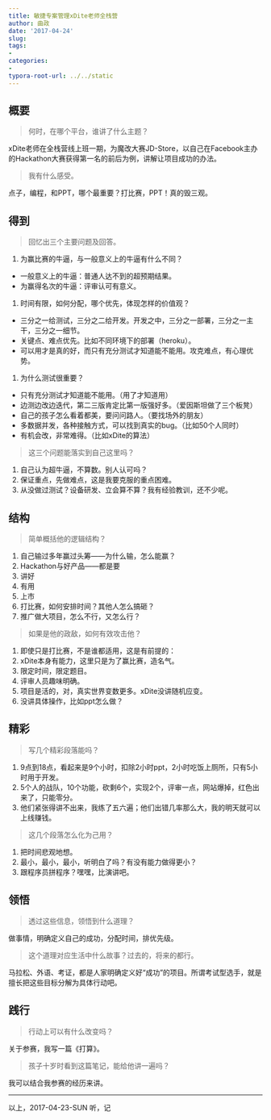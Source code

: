 ```yaml
---
title: 敏捷专案管理xDite老师全栈营
author: 曲政
date: '2017-04-24'
slug: 
tags:
- 
categories:
- 
typora-root-url: ../../static
---
```

## 概要

>   何时，在哪个平台，谁讲了什么主题？

xDite老师在全栈营线上班一期，为魔改大赛JD-Store，以自己在Facebook主办的Hackathon大赛获得第一名的前后为例，讲解让项目成功的办法。

>   我有什么感受。

点子，编程，和PPT，哪个最重要？打比赛，PPT！真的毁三观。

## 得到

>   回忆出三个主要问题及回答。

1.  为赢比赛的牛逼，与一般意义上的牛逼有什么不同？

-   一般意义上的牛逼：普通人达不到的超预期结果。
-   为赢得名次的牛逼：评审认可有意义。

1.  时间有限，如何分配，哪个优先，体现怎样的价值观？

-   三分之一给测试，三分之二给开发。开发之中，三分之一部署，三分之一主干，三分之一细节。
-   关键点、难点优先。比如不同环境下的部署（heroku）。
-   可以用才是真的好，而只有充分测试才知道能不能用。攻克难点，有心理优势。

1.  为什么测试很重要？

-   只有充分测试才知道能不能用。（用了才知道用）
-   边测边改边迭代，第二三版肯定比第一版强好多。（爱因斯坦做了三个板凳）
-   自己的孩子怎么看着都美，要问问路人。（要找场外的朋友）
-   多数据并发，各种接触方式，可以找到真实的bug。（比如50个人同时）
-   有机会改，非常难得。（比如xDite的算法）

>   这三个问题能落实到自己这里吗？

1.  自己认为超牛逼，不算数。别人认可吗？
2.  保证重点，先做难点，这是我要克服的重点困难。
3.  从没做过测试？设备研发、立会算不算？我有经验教训，还不少呢。

## 结构

>   简单概括他的逻辑结构？

1.  自己输过多年赢过头筹——为什么输，怎么能赢？
2.  Hackathon与好产品——都是要
3.  讲好
4.  有用
5.  上市
6.  打比赛，如何安排时间？其他人怎么搞砸？
7.  推广做大项目，怎么不行，又怎么行？

>   如果是他的政敌，如何有效攻击他？

1.  即使只是打比赛，不是谁都适用，这是有前提的：
2.  xDite本身有能力，这里只是为了赢比赛，造名气。
3.  限定时间，限定题目。
4.  评审人员趣味明确。
5.  项目是活的，对，真实世界变数更多。xDite没讲随机应变。
6.  没讲具体操作，比如ppt怎么做？

## 精彩

>   写几个精彩段落能吗？

1.  9点到18点，看起来是9个小时，扣除2小时ppt，2小时吃饭上厕所，只有5小时用于开发。
2.  5个人的战队，10个功能，砍剩6个，实现2个，评审一点，网站爆掉，红色出来了，只能零分。
3.  他们紧张得讲不出来，我练了五六遍；他们出错几率那么大，我的明天就可以上线赚钱。

>   这几个段落怎么化为己用？

1.  把时间悲观地想。
2.  最小，最小，最小，听明白了吗？有没有能力做得更小？
3.  跟程序员拼程序？嘿嘿，比演讲吧。

## 领悟

>   透过这些信息，领悟到什么道理？

做事情，明确定义自己的成功，分配时间，排优先级。

>   这个道理对应生活中什么故事？过去的，将来的都行。

马拉松、外语、考证，都是人家明确定义好“成功”的项目。所谓考试型选手，就是擅长把这些目标分解为具体行动吧。

## 践行

>   行动上可以有什么改变吗？

关于参赛，我写一篇《打算》。

>   孩子十岁时看到这篇笔记，能给他讲一遍吗？

我可以结合我参赛的经历来讲。

------

以上，2017-04-23-SUN 听，记